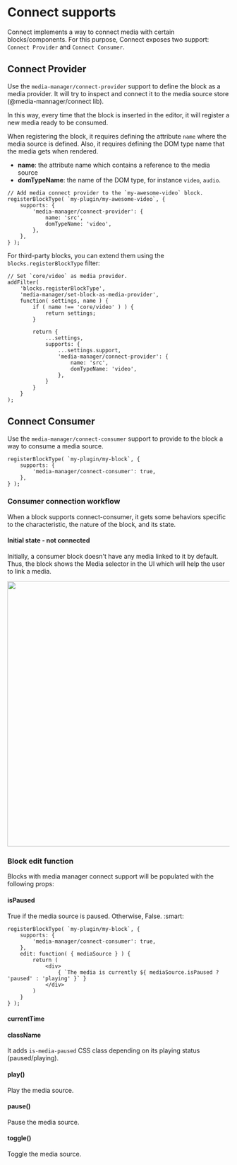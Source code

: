 # Connect supports

Connect implements a way to connect media with certain blocks/components. For this purpose, Connect exposes two support: `Connect Provider` and `Connect Consumer`.

## Connect Provider

Use the `media-manager/connect-provider` support to define the block as a media provider.
It will try to inspect and connect it to the media source store (@media-mannager/connect lib).

In this way, every time that the block is inserted in the editor, it will register a new media ready to be consumed.

When registering the block, it requires defining the attribute `name` where the media source is defined. Also, it requires defining the DOM type name that the media gets when rendered.

* **name**: the attribute name which contains a reference to the media source
* **domTypeName**: the name of the DOM type, for instance `video`, `audio`.

```es6
// Add media connect provider to the `my-awesome-video` block.
registerBlockType( `my-plugin/my-awesome-video`, {
	supports: {
		'media-manager/connect-provider': {
			name: 'src',
			domTypeName: 'video',
		},
	},
} );
```

For third-party blocks, you can extend them using the `blocks.registerBlockType` filter:

```es6
// Set `core/video` as media provider.
addFilter(
	'blocks.registerBlockType',
	'media-manager/set-block-as-media-provider',
	function( settings, name ) {
		if ( name !== 'core/video' ) ) {
			return settings;
		}

		return {
			...settings,
			supports: {
				...settings.support,
				'media-manager/connect-provider': {
					name: 'src',
					domTypeName: 'video',
				},
			}
		}
	}
);
```

## Connect Consumer

Use the `media-manager/connect-consumer` support to provide to the block a way to consume a media source.

```es6
registerBlockType( `my-plugin/my-block`, {
	supports: {
		'media-manager/connect-consumer': true,
	},
} );
```

### Consumer connection workflow

When a block supports connect-consumer, it gets some behaviors specific to the characteristic, the nature of the block, and its state.

#### Initial state - not connected

Initially, a consumer block doesn't have any media linked to it by default. Thus, the block shows the Media selector in the UI which will help the user to link a media.

<img src="https://raw.githubusercontent.com/wphackers/media-manager/assets/media-manager__media-selector_01.png" width="600" />

### Block edit function

Blocks with media manager connect support will be populated with the following props:

#### isPaused

True if the media source is paused. Otherwise, False. :smart:

```es6
registerBlockType( `my-plugin/my-block`, {
	supports: {
		'media-manager/connect-consumer': true,
	},
	edit: function( { mediaSource } ) {
		return (
			<div>
				{ `The media is currently ${ mediaSource.isPaused ? 'paused' : 'playing' }` }
			</div>
		)
	}
} );
```

#### currentTime

#### className

It adds `is-media-paused` CSS class depending on its playing status (paused/playing).

#### play()

Play the media source.

#### pause()

Pause the media source.

#### toggle()

Toggle the media source.
